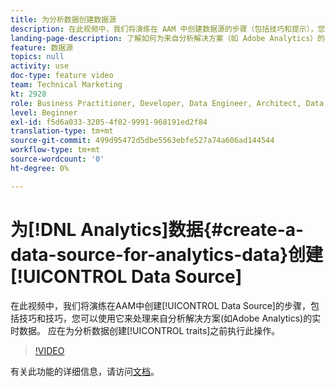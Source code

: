 ```yaml
---
title: 为分析数据创建数据源
description: 在此视频中，我们将演练在 AAM 中创建数据源的步骤（包括技巧和提示），您可以将数据源用于来自分析解决方案（如 Adobe Analytics）的实时数据。这应在为分析数据创建特征之前完成。
landing-page-description: 了解如何为来自分析解决方案（如 Adobe Analytics）的实时数据创建数据源。请在为分析数据创建特征之前执行该操作。
feature: 数据源
topics: null
activity: use
doc-type: feature video
team: Technical Marketing
kt: 2928
role: Business Practitioner, Developer, Data Engineer, Architect, Data Architect, Administrator, Leader
level: Beginner
exl-id: f5d6a033-3205-4f02-9991-968191ed2f84
translation-type: tm+mt
source-git-commit: 499d95472d5dbe5563ebfe527a74a606ad144544
workflow-type: tm+mt
source-wordcount: '0'
ht-degree: 0%

---
```


# 为[!DNL Analytics]数据{#create-a-data-source-for-analytics-data}创建[!UICONTROL Data Source]

在此视频中，我们将演练在AAM中创建[!UICONTROL Data Source]的步骤，包括技巧和技巧，您可以使用它来处理来自分析解决方案(如Adobe Analytics)的实时数据。 应在为分析数据创建[!UICONTROL traits]之前执行此操作。

>[!VIDEO](https://video.tv.adobe.com/v/27329/?quality=12)

有关此功能的详细信息，请访问[文档](https://marketing.adobe.com/resources/help/en_US/aam/c_datasources.html)。
